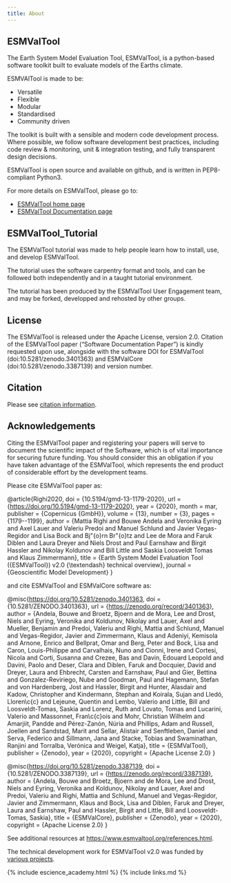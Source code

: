 ```yaml
---
title: About
---
```


## ESMValTool

The Earth System Model Evaluation Tool, ESMValTool, is a python-based
software toolkit built to evaluate models of the Earths climate.

ESMVAlTool is made to be:

- Versatile
- Flexible
- Modular
- Standardised 
- Community driven

The toolkit is built with a sensible and modern code development process.
Where possible, we follow software development best practices,
including code review & monitoring, unit & integration testing,
and fully transparent design decisions.

ESMValTool is open source and available on github, and is written
in PEP8-compliant Python3.

For more details on ESMValTool, please go to:

- [ESMValTool home page](https://esmvaltool.org)
- [ESMValTool Documentation page](https://docs.esmvaltool.org)


## ESMValTool_Tutorial

The ESMValTool tutorial was made to help people learn how to install, use,
and develop ESMValTool.

The tutorial uses the software carpentry format and tools, and can be
followed both independently and in a taught tutorial environment.

The tutorial has been produced by the ESMValTool User Engagement team,
and may be forked, developped and rehosted by other groups.

## License

The ESMValTool is released under the Apache License, version 2.0. Citation of
the ESMValTool paper (“Software Documentation Paper”) is kindly requested upon use,
alongside with the software DOI for ESMValTool (doi:10.5281/zenodo.3401363)
and ESMValCore (doi:10.5281/zenodo.3387139) and version number.

## Citation

Please see
[citation information](https://github.com/ESMValGroup/ESMValTool_Tutorial/blob/master/CITATION.cff).

## Acknowledgements

Citing the ESMValTool paper and registering your papers
will serve to document the scientific impact of the Software,
which is of vital importance for securing future funding.
You should consider this an obligation if you have taken advantage of the
ESMValTool, which represents the end product of considerable effort by the
development teams.

Please cite ESMValTool paper as:

@article{Righi2020,
  doi = {10.5194/gmd-13-1179-2020},
  url = {https://doi.org/10.5194/gmd-13-1179-2020},
  year = {2020},
  month = mar,
  publisher = {Copernicus {GmbH}},
  volume = {13},
  number = {3},
  pages = {1179--1199},
  author = {Mattia Righi and Bouwe Andela and Veronika Eyring and Axel Lauer and Valeriu Predoi
  and Manuel Schlund and Javier Vegas-Regidor and Lisa Bock and Bj\"{o}rn Br\"{o}tz and
  Lee de Mora and Faruk Diblen and Laura Dreyer and Niels Drost and Paul Earnshaw and
  Birgit Hassler and Nikolay Koldunov and Bill Little and Saskia Loosveldt Tomas and Klaus Zimmermann},
  title = {Earth System Model Evaluation Tool ({ESMValTool}) v2.0 {\textendash} technical overview},
  journal = {Geoscientific Model Development}
}

and cite ESMValTool and ESMValCore software as:

@misc{https://doi.org/10.5281/zenodo.3401363,
  doi = {10.5281/ZENODO.3401363},
  url = {https://zenodo.org/record/3401363},
  author = {Andela,  Bouwe and Broetz,  Bjoern and de Mora,  Lee and Drost,  Niels and
  Eyring, Veronika and Koldunov,  Nikolay and Lauer,  Axel and Mueller,  Benjamin and
  Predoi,  Valeriu and Righi,  Mattia and Schlund,  Manuel and Vegas-Regidor,  Javier and
  Zimmermann,  Klaus and Adeniyi,  Kemisola and Arnone,  Enrico and Bellprat,  Omar and
  Berg,  Peter and Bock,  Lisa and Caron,  Louis-Philippe and Carvalhais,  Nuno and
  Cionni,  Irene and Cortesi,  Nicola and Corti,  Susanna and Crezee,  Bas and
  Davin,  Edouard Leopold and Davini,  Paolo and Deser,  Clara and Diblen,  Faruk and
  Docquier,  David and Dreyer,  Laura and Ehbrecht,  Carsten and Earnshaw,  Paul and
  Gier,  Bettina and Gonzalez-Reviriego,  Nube and Goodman,  Paul and Hagemann,  Stefan and
  von Hardenberg,  Jost and Hassler,  Birgit and Hunter,  Alasdair and Kadow,  Christopher and
  Kindermann,  Stephan and Koirala,  Sujan and Lledó,  Lloren\c{c} and Lejeune,  Quentin and
  Lembo,  Valerio and Little,  Bill and Loosveldt-Tomas,  Saskia and Lorenz,  Ruth
  and Lovato,  Tomas and Lucarini,  Valerio and Massonnet,  Fran\c{c}ois
  and Mohr,  Christian Wilhelm and Amarjiit,  Pandde and Pérez-Zanón,  Núria
  and Phillips,  Adam and Russell,  Joellen and Sandstad,  Marit and Sellar,  Alistair
  and Senftleben,  Daniel and Serva,  Federico and Sillmann,  Jana and Stacke,  Tobias
  and Swaminathan,  Ranjini and Torralba,  Verónica and Weigel,  Katja},
  title = {ESMValTool},
  publisher = {Zenodo},
  year = {2020},
  copyright = {Apache License 2.0}
}

@misc{https://doi.org/10.5281/zenodo.3387139,
  doi = {10.5281/ZENODO.3387139},
  url = {https://zenodo.org/record/3387139},
  author = {Andela,  Bouwe and Broetz,  Bjoern and de Mora,  Lee and Drost,  Niels and
  Eyring,  Veronika and Koldunov,  Nikolay and Lauer,  Axel and Predoi,  Valeriu and
  Righi,  Mattia and Schlund,  Manuel and Vegas-Regidor,  Javier and Zimmermann,  Klaus and
  Bock,  Lisa and Diblen,  Faruk and Dreyer,  Laura and Earnshaw,  Paul and
  Hassler,  Birgit and Little,  Bill and Loosveldt-Tomas,  Saskia},
  title = {ESMValCore},
  publisher = {Zenodo},
  year = {2020},
  copyright = {Apache License 2.0}
}

See additional resources at https://www.esmvaltool.org/references.html.

The technical development work for ESMValTool v2.0 was funded by
[various projects](https://www.esmvaltool.org/acknowledgements.html).


{% include escience_academy.html %}
{% include links.md %}
